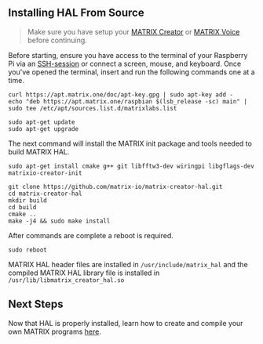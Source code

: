 ## Installing HAL From Source

> Make sure you have setup your
> [MATRIX Creator](/matrix-creator/device-setup) or
> [MATRIX Voice](/matrix-voice/device-setup) before continuing.

Before starting, ensure you have access to the terminal of your Raspberry Pi via an <a href="https://www.raspberrypi.org/documentation/remote-access/ssh/" target="_blank">SSH-session</a> or connect a screen, mouse, and keyboard. Once you've opened the terminal, insert and run the following commands one at a time.

```language-bash
curl https://apt.matrix.one/doc/apt-key.gpg | sudo apt-key add -
echo "deb https://apt.matrix.one/raspbian $(lsb_release -sc) main" | sudo tee /etc/apt/sources.list.d/matrixlabs.list

sudo apt-get update
sudo apt-get upgrade
```

The next command will install the MATRIX init package and tools needed to build MATRIX HAL.

```language-bash
sudo apt-get install cmake g++ git libfftw3-dev wiringpi libgflags-dev matrixio-creator-init
```

```language-bash
git clone https://github.com/matrix-io/matrix-creator-hal.git
cd matrix-creator-hal
mkdir build
cd build
cmake ..
make -j4 && sudo make install
```

After commands are complete a reboot is required.

```language-bash
sudo reboot
```

MATRIX HAL header files are installed in `/usr/include/matrix_hal` and the compiled MATRIX HAL library file is installed in `/usr/lib/libmatrix_creator_hal.so`

## Next Steps

Now that HAL is properly installed, learn how to create and compile your own MATRIX programs [here](programs).
